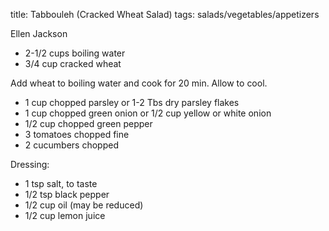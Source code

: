 title: Tabbouleh (Cracked Wheat Salad)
tags: salads/vegetables/appetizers

Ellen Jackson

* 2-1/2 cups boiling water
* 3/4 cup cracked wheat

Add wheat to boiling water and cook for 20 min.  Allow to cool.

* 1 cup chopped parsley or 1-2 Tbs dry parsley flakes
* 1 cup chopped green onion or 1/2 cup yellow or white onion
* 1/2 cup chopped green pepper
* 3 tomatoes chopped fine
* 2 cucumbers chopped

Dressing:

* 1 tsp salt, to taste
* 1/2 tsp black pepper
* 1/2 cup oil (may be reduced)
* 1/2 cup lemon juice
